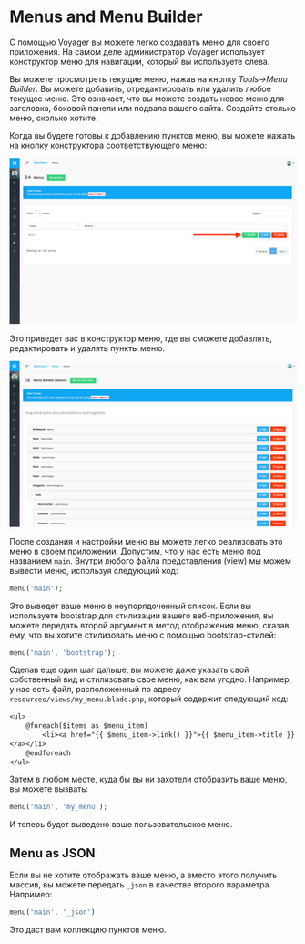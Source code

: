 # Menus and Menu Builder

С помощью Voyager вы можете легко создавать меню для своего приложения. На самом деле администратор Voyager использует конструктор меню для навигации, который вы используете слева.

Вы можете просмотреть текущие меню, нажав на кнопку _Tools-&gt;Menu Builder_. Вы можете добавить, отредактировать или удалить любое текущее меню. Это означает, что вы можете создать новое меню для заголовка, боковой панели или подвала вашего сайта. Создайте столько меню, сколько хотите.

Когда вы будете готовы к добавлению пунктов меню, вы можете нажать на кнопку конструктора соответствующего меню:

![](../.gitbook/assets/menu_1.jpg)

Это приведет вас в конструктор меню, где вы сможете добавлять, редактировать и удалять пункты меню.

![](../.gitbook/assets/menu_2.jpg)

После создания и настройки меню вы можете легко реализовать это меню в своем приложении. Допустим, что у нас есть меню под названием `main`. Внутри любого файла представления (view) мы можем вывести меню, используя следующий код:

```php
menu('main');
```

Это выведет ваше меню в неупорядоченный список. Если вы используете bootstrap для стилизации вашего веб-приложения, вы можете передать второй аргумент в метод отображения меню, сказав ему, что вы хотите стилизовать меню с помощью bootstrap-стилей:

```php
menu('main', 'bootstrap');
```

Сделав еще один шаг дальше, вы можете даже указать свой собственный вид и стилизовать свое меню, как вам угодно. Например, у нас есть файл, расположенный по адресу `resources/views/my_menu.blade.php`, который содержит следующий код:

```markup
<ul>
    @foreach($items as $menu_item)
        <li><a href="{{ $menu_item->link() }}">{{ $menu_item->title }}</a></li>
    @endforeach
</ul>
```

Затем в любом месте, куда бы вы ни захотели отобразить ваше меню, вы можете вызвать:

```php
menu('main', 'my_menu');
```

И теперь будет выведено ваше пользовательское меню.

## Menu as JSON

Если вы не хотите отображать ваше меню, а вместо этого получить массив, вы можете передать `_json` в качестве второго параметра. Например:

```php
menu('main', '_json')
```

Это даст вам коллекцию пунктов меню.

